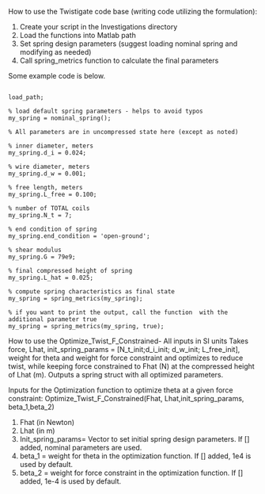 How to use the Twistigate code base (writing code utilizing the formulation):
1. Create your script in the Investigations directory
2. Load the functions into Matlab path
3. Set spring design parameters (suggest loading nominal spring and modifying as needed)
4. Call spring_metrics function to calculate the final parameters

Some example code is below.

```

load_path;

% load default spring parameters - helps to avoid typos
my_spring = nominal_spring();

% All parameters are in uncompressed state here (except as noted)
	
% inner diameter, meters
my_spring.d_i = 0.024;

% wire diameter, meters
my_spring.d_w = 0.001;

% free length, meters
my_spring.L_free = 0.100;

% number of TOTAL coils
my_spring.N_t = 7;

% end condition of spring
my_spring.end_condition = 'open-ground';

% shear modulus
my_spring.G = 79e9;

% final compressed height of spring
my_spring.L_hat = 0.025;

% compute spring characteristics as final state
my_spring = spring_metrics(my_spring);

% if you want to print the output, call the function  with the additional parameter true
my_spring = spring_metrics(my_spring, true);

```

How to use the Optimize_Twist_F_Constrained-
 All inputs in SI units
 Takes force, Lhat, init_spring_params = [N_t_init;d_i_init; d_w_init;
 L_free_init], weight for theta and weight for force constraint and 
 optimizes to reduce twist, while keeping force constrained to Fhat (N) at
 the compressed height of Lhat (m). Outputs a spring struct with all optimized parameters.

Inputs for the Optimization function to optimize theta at a given force constraint:
Optimize_Twist_F_Constrained(Fhat, Lhat,init_spring_params, beta_1,beta_2)
1. Fhat (in Newton)
2. Lhat (in m)
3. Init_spring_params= Vector to set initial spring design parameters. If [] added, nominal parameters are used.
4. beta_1 = weight for theta in the optimization function. If [] added, 1e4 is used by default.
5. beta_2 = weight for force constraint in the optimization function. If [] added, 1e-4 is used by default.
